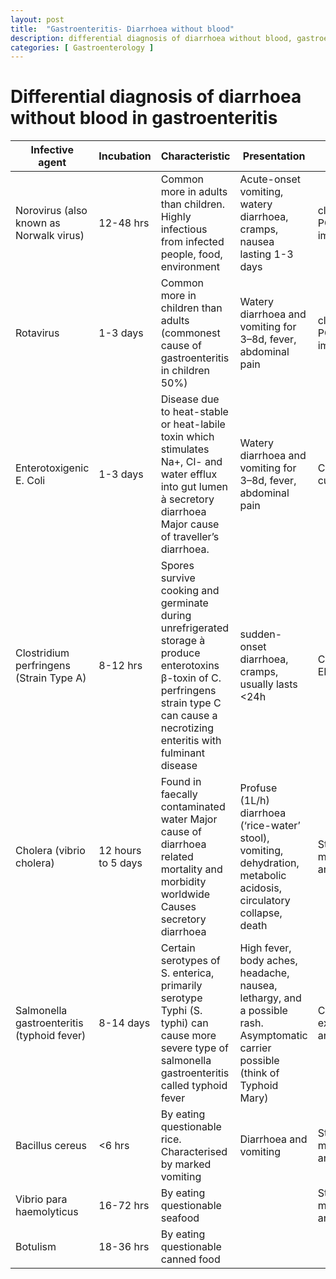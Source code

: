```yaml
---
layout: post
title:  "Gastroenteritis- Diarrhoea without blood"
description: differential diagnosis of diarrhoea without blood, gastroenteritis
categories: [ Gastroenterology ]
---
```

# Differential diagnosis of diarrhoea without blood in gastroenteritis

|     Infective agent                                  |     Incubation               |     Characteristic                                                                                                                                                                                                      |     Presentation                                                                                                                          |     Diagnosis                                    |     Treatment                                                                                         |
|------------------------------------------------------|------------------------------|-------------------------------------------------------------------------------------------------------------------------------------------------------------------------------------------------------------------------|-------------------------------------------------------------------------------------------------------------------------------------------|--------------------------------------------------|-------------------------------------------------------------------------------------------------------|
|     Norovirus (also known as Norwalk virus)          |     12-48 hrs                |     Common more in adults than children. Highly   infectious from infected people, food, environment                                                                                                                    |     Acute-onset   vomiting, watery diarrhoea, cramps, nausea lasting 1-3 days                                                             |     clinical, stool PCR,   enzyme immunoassay    |     Supportive as self-limiting                                                                       |
|     Rotavirus                                        |     1-3 days                 |     Common more in children than adults   (commonest cause of gastroenteritis in children 50%)                                                                                                                          |     Watery diarrhoea and   vomiting for 3–8d, fever, abdominal pain                                                                       |     clinical, stool PCR,   enzyme immunoassay    |     Supportive as self-limiting, Routine   vaccination in UK                                          |
|     Enterotoxigenic E. Coli                          |     1-3 days                 |     Disease due to   heat-stable or heat-labile toxin which stimulates Na+, Cl- and   water efflux into gut lumen à secretory diarrhoea Major   cause of traveller’s diarrhoea.                                         |     Watery diarrhoea and   vomiting for 3–8d, fever, abdominal pain                                                                       |     Clinical, culture, PCR                       |     Supportive as self-limiting but   antibiotics can have a role in shortening treatment duration    |
|     Clostridium perfringens (Strain Type A)          |     8-12 hrs                 |     Spores survive   cooking and germinate during unrefrigerated storage à produce enterotoxins     β‎-toxin of C. perfringens strain   type C can cause a necrotizing enteritis with fulminant   disease                |     sudden-onset   diarrhoea, cramps, usually lasts <24h                                                                                  |     Clinical, PCR, ELISA                         |     Supportive                                                                                        |
|     Cholera (vibrio cholera)                         |     12 hours to 5 days       |     Found in faecally contaminated water     Major cause of   diarrhoea related mortality and morbidity worldwide      Causes secretory   diarrhoea                                                                     |     Profuse (1L/h)   diarrhoea (‘rice-water’ stool), vomiting,   dehydration, metabolic acidosis, circulatory collapse, death             |     Stool microscopy and culture                 |     Oral rehydration,   Rigler’s lactate, normal saline, electrolytes, zinc in children               |
|     Salmonella gastroenteritis (typhoid   fever)     |     8-14 days                |     Certain serotypes of S.   enterica, primarily serotype Typhi (S. typhi) can cause   more severe type of salmonella gastroenteritis called typhoid fever                                                             |     High fever, body   aches, headache, nausea, lethargy, and a possible rash. Asymptomatic carrier   possible (think of Typhoid Mary)    |     Clinical examination and culture             |     Ciprofloxacin                                                                                     |
|     Bacillus cereus                                  |     <6 hrs                   |     By eating   questionable rice. Characterised by marked vomiting                                                                                                                                                     |     Diarrhoea and   vomiting                                                                                                              |     Stool microscopy and culture                 |     Supportive                                                                                        |
|     Vibrio para     haemolyticus                     |     16-72 hrs                |     By eating   questionable seafood                                                                                                                                                                                    |                                                                                                                                           |     Stool microscopy and culture                 |     Supportive.   Antibiotic has a role                                                               |
|     Botulism                                         |     18-36 hrs                |     By eating   questionable canned food            